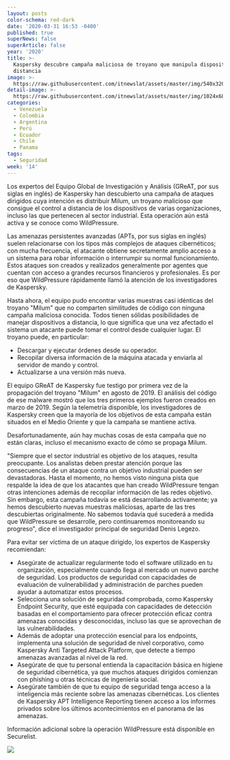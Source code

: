 ```yaml
---
layout: posts
color-schema: red-dark
date: '2020-03-31 16:53 -0400'
published: true
superNews: false
superArticle: false
year: '2020'
title: >-
  Kaspersky descubre campaña maliciosa de troyano que manipula dispositivos a
  distancia
image: >-
  https://raw.githubusercontent.com/itnewslat/assets/master/img/540x320/Control-remoto-p.jpg
detail-image: >-
  https://raw.githubusercontent.com/itnewslat/assets/master/img/1024x680/Control-remoto-g.jpg
categories:
  - Venezuela
  - Colombia
  - Argentina
  - Perú
  - Ecuador
  - Chile
  - Panama
tags:
  - Seguridad
week: '14'
---
```

Los expertos del Equipo Global de Investigación y Análisis (GReAT, por sus siglas en inglés) de Kaspersky han descubierto una campaña de ataques dirigidos cuya intención es distribuir Milum, un troyano malicioso que consigue el control a distancia de los dispositivos de varias organizaciones, incluso las que pertenecen al sector industrial. Esta operación aún está activa y se conoce como WildPressure.

Las amenazas persistentes avanzadas (APTs, por sus siglas en inglés) suelen relacionarse con los tipos más complejos de ataques cibernéticos; con mucha frecuencia, el atacante obtiene secretamente amplio acceso a un sistema para robar información o interrumpir su normal funcionamiento. Estos ataques son creados y realizados generalmente por agentes que cuentan con acceso a grandes recursos financieros y profesionales. Es por eso que WildPressure rápidamente llamó la atención de los investigadores de Kaspersky.

Hasta ahora, el equipo pudo encontrar varias muestras casi idénticas del troyano "Milum" que no comparten similitudes de código con ninguna campaña maliciosa conocida. Todos tienen sólidas posibilidades de manejar dispositivos a distancia, lo que significa que una vez afectado el sistema un atacante puede tomar el control desde cualquier lugar. El troyano puede, en particular:

- Descargar y ejecutar órdenes desde su operador.
- Recopilar diversa información de la máquina atacada y enviarla al servidor de mando y control.
- Actualizarse a una versión más nueva.

El equipo GReAT de Kaspersky fue testigo por primera vez de la propagación del troyano "Milum" en agosto de 2019. El análisis del código de ese malware mostró que los tres primeros ejemplos fueron creados en marzo de 2019. Según la telemetría disponible, los investigadores de Kaspersky creen que la mayoría de los objetivos de esta campaña están situados en el Medio Oriente y que la campaña se mantiene activa.

Desafortunadamente, aún hay muchas cosas de esta campaña que no están claras, incluso el mecanismo exacto de cómo se propaga Milum.

"Siempre que el sector industrial es objetivo de los ataques, resulta preocupante. Los analistas deben prestar atención porque las consecuencias de un ataque contra un objetivo industrial pueden ser devastadoras. Hasta el momento, no hemos visto ninguna pista que respalde la idea de que los atacantes que han creado WildPressure tengan otras intenciones además de recopilar información de las redes objetivo. Sin embargo, esta campaña todavía se está desarrollando activamente; ya hemos descubierto nuevas muestras maliciosas, aparte de las tres descubiertas originalmente. No sabemos todavía qué sucederá a medida que WildPressure se desarrolle, pero continuaremos monitoreando su progreso", dice el investigador principal de seguridad Denis Legezo.

Para evitar ser víctima de un ataque dirigido, los expertos de Kaspersky recomiendan:

- Asegúrate de actualizar regularmente todo el software utilizado en tu organización, especialmente cuando llega al mercado un nuevo parche de seguridad. Los productos de seguridad con capacidades de evaluación de vulnerabilidad y administración de parches pueden ayudar a automatizar estos procesos.
- Selecciona una solución de seguridad comprobada, como Kaspersky Endpoint Security, que esté equipada con capacidades de detección basadas en el comportamiento para ofrecer protección eficaz contra amenazas conocidas y desconocidas, incluso las que se aprovechan de las vulnerabilidades.
- Además de adoptar una protección esencial para los endpoints, implementa una solución de seguridad de nivel corporativo, como Kaspersky Anti Targeted Attack Platform, que detecte a tiempo amenazas avanzadas al nivel de la red.
- Asegúrate de que tu personal entienda la capacitación básica en higiene de seguridad cibernética, ya que muchos ataques dirigidos comienzan con phishing u otras técnicas de ingeniería social.
- Asegúrate también de que tu equipo de seguridad tenga acceso a la inteligencia más reciente sobre las amenazas cibernéticas. Los clientes de Kaspersky APT Intelligence Reporting tienen acceso a los informes privados sobre los últimos acontecimientos en el panorama de las amenazas. 

Información adicional sobre la operación WildPressure está disponible en Securelist. 

<img src="https://tracker.metricool.com/c3po.jpg?hash=56f88a41e39ab42c063cc51676587a04"/>


